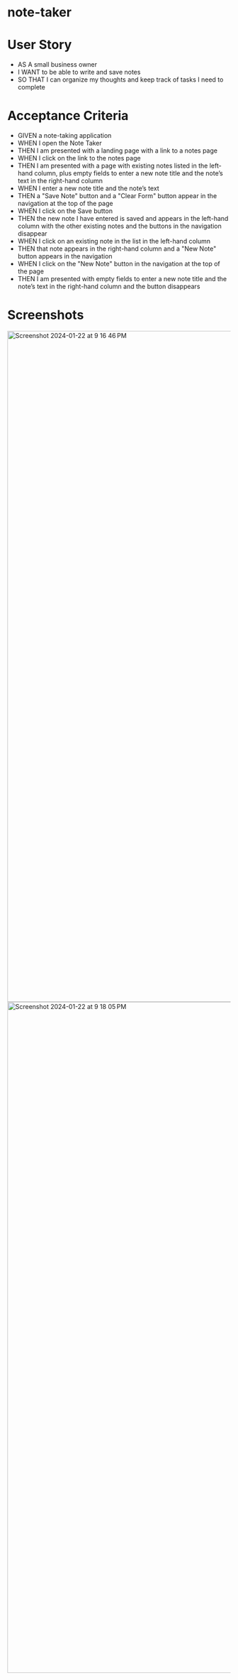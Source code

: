 # note-taker

# User Story
* AS A small business owner
* I WANT to be able to write and save notes
* SO THAT I can organize my thoughts and keep track of tasks I need to complete

# Acceptance Criteria
* GIVEN a note-taking application
* WHEN I open the Note Taker
* THEN I am presented with a landing page with a link to a notes page
* WHEN I click on the link to the notes page
* THEN I am presented with a page with existing notes listed in the left-hand column, plus empty fields to enter a new note title and the note’s text in the right-hand column
* WHEN I enter a new note title and the note’s text
* THEN a "Save Note" button and a "Clear Form" button appear in the navigation at the top of the page
* WHEN I click on the Save button
* THEN the new note I have entered is saved and appears in the left-hand column with the other existing notes and the buttons in the navigation disappear
* WHEN I click on an existing note in the list in the left-hand column
* THEN that note appears in the right-hand column and a "New Note" button appears in the navigation
* WHEN I click on the "New Note" button in the navigation at the top of the page
* THEN I am presented with empty fields to enter a new note title and the note’s text in the right-hand column and the button disappears

# Screenshots

<img width="1512" alt="Screenshot 2024-01-22 at 9 16 46 PM" src="https://github.com/mfhooks88/note-taker/assets/152635274/6055698e-1797-4d36-9f3e-a11264eda743">

<img width="1512" alt="Screenshot 2024-01-22 at 9 18 05 PM" src="https://github.com/mfhooks88/note-taker/assets/152635274/c9bd5ec5-77de-41fc-b9f5-22473ef4cbc8">

